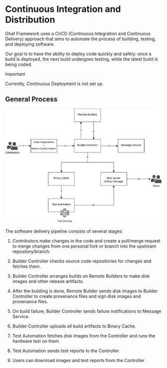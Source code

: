 <!--
    Copyright 2022-2024 TII (SSRC) and the Ghaf contributors
    SPDX-License-Identifier: CC-BY-SA-4.0
-->

# Continuous Integration and Distribution

Ghaf Framework uses a CI/CD (Continuous Integration and Continuous Delivery) approach that aims to automate the process of building, testing, and deploying software.

Our goal is to have the ability to deploy code quickly and safely: once a build is deployed, the next build undergoes testing, while the latest build is being coded.

> [!IMPORTANT]
> Currently, Continuous Deployment is not set up.


## General Process

![CI/CD Architecture](../img/CICD_general.drawio.png "Ghaf CI/CD Architecture")

The software delivery pipeline consists of several stages:

1. Contributors make changes in the code and create a pull/merge request to merge changes from one personal fork or branch into the upstream repository/branch.

2. Builder Controller checks source code repositories for changes and fetches them.

3. Builder Controller arranges builds on Remote Builders to make disk images and other release artifacts.

4. After the building is done, Remote Builder sends disk images to Builder Controller to create provenance files and sign disk images and provenance files.

5. On build failure, Builder Controller sends failure notifications to Message Service.

6. Builder Controller uploads all build artifacts to Binary Cache.

7. Test Automation fetches disk images from the Controller and runs the hardware test on them.

8. Test Automation sends test reports to the Controller.

9.  Users can download images and test reports from the Controller
